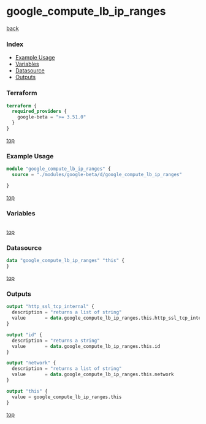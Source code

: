 # google_compute_lb_ip_ranges

[back](../google-beta.md)

### Index

- [Example Usage](#example-usage)
- [Variables](#variables)
- [Datasource](#datasource)
- [Outputs](#outputs)

### Terraform

```terraform
terraform {
  required_providers {
    google-beta = ">= 3.51.0"
  }
}
```

[top](#index)

### Example Usage

```terraform
module "google_compute_lb_ip_ranges" {
  source = "./modules/google-beta/d/google_compute_lb_ip_ranges"

}
```

[top](#index)

### Variables

```terraform
```

[top](#index)

### Datasource

```terraform
data "google_compute_lb_ip_ranges" "this" {
}
```

[top](#index)

### Outputs

```terraform
output "http_ssl_tcp_internal" {
  description = "returns a list of string"
  value       = data.google_compute_lb_ip_ranges.this.http_ssl_tcp_internal
}

output "id" {
  description = "returns a string"
  value       = data.google_compute_lb_ip_ranges.this.id
}

output "network" {
  description = "returns a list of string"
  value       = data.google_compute_lb_ip_ranges.this.network
}

output "this" {
  value = google_compute_lb_ip_ranges.this
}
```

[top](#index)